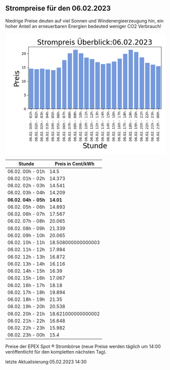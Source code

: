 
## Strompreise für den 06.02.2023

Niedrige Preise deuten auf viel Sonnen und Windenergieerzeugung hin, ein hoher Anteil an erneuerbaren Energien bedeuted weniger CO2 Verbrauch!

![Strompreis übersicht](imgs/strompreis_uebersicht.png)

| Stunde | Preis in Cent/kWh |
|---|---|
| 06.02. 00h -  01h | 14.5 | 
| 06.02. 01h -  02h | 14.373 | 
| 06.02. 02h -  03h | 14.541 | 
| 06.02. 03h -  04h | 14.209 | 
| **06.02. 04h -  05h** | **14.01** | 
| 06.02. 05h -  06h | 14.893 | 
| 06.02. 06h -  07h | 17.567 | 
| 06.02. 07h -  08h | 20.065 | 
| 06.02. 08h -  09h | 21.339 | 
| 06.02. 09h -  10h | 20.065 | 
| 06.02. 10h -  11h | 18.508000000000003 | 
| 06.02. 11h -  12h | 17.984 | 
| 06.02. 12h -  13h | 16.872 | 
| 06.02. 13h -  14h | 16.116 | 
| 06.02. 14h -  15h | 16.39 | 
| 06.02. 15h -  16h | 17.067 | 
| 06.02. 16h -  17h | 18.18 | 
| 06.02. 17h -  18h | 19.894 | 
| 06.02. 18h -  19h | 21.35 | 
| 06.02. 19h -  20h | 20.538 | 
| 06.02. 20h -  21h | 18.621000000000002 | 
| 06.02. 21h -  22h | 16.648 | 
| 06.02. 22h -  23h | 15.982 | 
| 06.02. 23h -  00h | 15.4 | 

Preise der EPEX Spot ® Strombörse (neue Preise werden täglich um 14:00 veröffentlicht für den kompletten nächsten Tag).

letzte Aktualisierung:05.02.2023 14:30